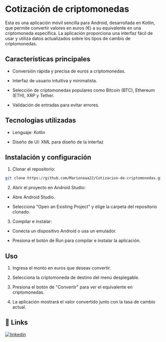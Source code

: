 
# Cotización de criptomonedas

Esta es una aplicación móvil sencilla para Android, desarrollada en Kotlin, que permite convertir valores en euros (€) a su equivalente en una criptomoneda específica. La aplicación proporciona una interfaz fácil de usar y utiliza datos actualizados sobre los tipos de cambio de criptomonedas.



## Características principales
- Conversión rápida y precisa de euros a criptomonedas.

- Interfaz de usuario intuitiva y minimalista.

- Selección de criptomonedas populares como Bitcoin (BTC), Ethereum (ETH), XRP y Tether.

- Validación de entradas para evitar errores.
## Tecnologías utilizadas

- Lenguaje: Kotlin

- Diseño de UI: XML para diseño de la interfaz
## Instalación y configuración
1. Clonar el repositorio:
```bash
git clone https://github.com/Marionaaa22/Cotizacion-de-criptomonedas.git
```

2. Abrir el proyecto en Android Studio:
- Abre Android Studio.

- Selecciona "Open an Existing Project" y elige la carpeta del repositorio clonado.

3. Compilar e instalar:

- Conecta un dispositivo Android o usa un emulador.

- Presiona el botón de Run para compilar e instalar la aplicación.
## Uso
1. Ingresa el monto en euros que deseas convertir.

2. Selecciona la criptomoneda de destino del menú desplegable.

3. Presiona el botón de "Convertir" para ver el equivalente en criptomonedas.

4. La aplicación mostrará el valor convertido junto con la tasa de cambio actual. 
## 🔗 Links
[![linkedin](https://img.shields.io/badge/linkedin-0A66C2?style=for-the-badge&logo=linkedin&logoColor=white)](https://www.linkedin.com/in/mariona-claros-a0552a2b1/)
